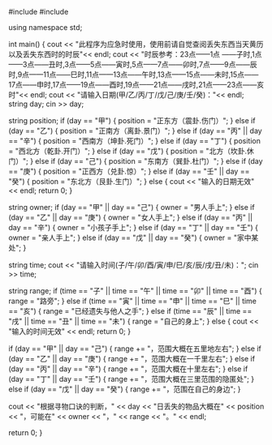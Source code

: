 \#include <iostream>
\#include <string>

using namespace std;

int main() {
cout << "此程序为应急时使用，使用前请自觉查阅丢失东西当天黄历以及丢失东西时的时辰"<< endl;
cout << "时辰参考：23点——1点 ——子时,1点——3点——丑时,3点——5点——寅时,5点——7点——卯时,7点——9点——辰时,9点——11点——巳时,11点——13点——午时,13点——15点——未时,15点——17点——申时,17点——19点——酉时,19点——21点——戌时,21点——23点——亥时"<< endl;
cout << "请输入日期(甲/乙/丙/丁/戊/己/庚/壬/癸)："<< endl;
string day;
cin >> day;

string position;
if (day == "甲") {
position = "正东方（震卦.伤门）";
} else if (day == "乙") {
position = "正南方（离卦.景门）";
} else if (day == "丙" || day == "辛") {
position = "西南方（坤卦.死门）";
} else if (day == "丁") {
position = "西北方（乾卦.开门）";
} else if (day == "戊") {
position = "北方（坎卦.休门）";
} else if (day == "己") {
position = "东南方（巽卦.杜门）";
} else if (day == "庚") {
position = "正西方（兑卦.惊）";
} else if (day == "壬" || day == "癸") {
position = "东北方（艮卦.生门）";
} else {
cout << "输入的日期无效" << endl;
return 0;
}

string owner;
if (day == "甲" || day == "己") {
owner = "男人手上";
} else if (day == "乙" || day == "庚") {
owner = "女人手上";
} else if (day == "丙" || day == "辛") {
owner = "小孩子手上";
} else if (day == "丁" || day == "壬") {
owner = "亲人手上";
} else if (day == "戊" || day == "癸") {
owner = "家中某处";
}

string time;
cout << "请输入时间(子/午/卯/酉/寅/申/巳/亥/辰/戌/丑/未)：";
cin >> time;

string range;
if (time == "子" || time == "午" || time == "卯" || time == "酉") {
range = "路旁";
} else if (time == "寅" || time == "申" || time == "巳" || time == "亥") {
range = "已经遗失与他人之手";
} else if (time == "辰" || time == "戌" || time == "丑" || time == "未") {
range = "自己的身上";
} else {
cout << "输入的时间无效" << endl;
return 0;
}

if (day == "甲" || day == "己") {
range += "，范围大概在五里地左右";
} else if (day == "乙" || day == "庚") {
range += "，范围大概在一千里左右";
} else if (day == "丙" || day == "辛") {
range += "，范围大概在十里左右";
} else if (day == "丁" || day == "壬") {
range += "，范围大概在三里范围的隐匿处";
} else if (day == "戊" || day == "癸") {
range += "，范围在自己的身边";
}

cout << "根据寻物口诀的判断，" << day << "日丢失的物品大概在" << position << "，可能在" << owner << "，" << range << "。" << endl;

return 0;
}
